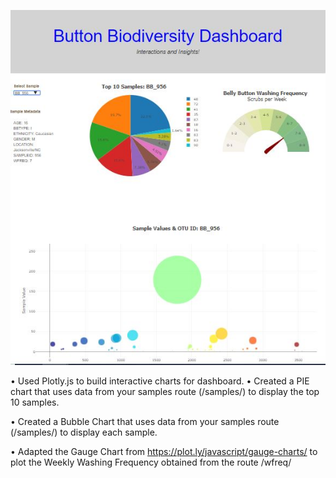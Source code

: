 
![](Dashboard/BBDashboard.JPG?style=centerme)

•	Used Plotly.js to build interactive charts for dashboard.
•	Created a PIE chart that uses data from your samples route (/samples/<sample>) to display the top 10 samples.

•	Created a Bubble Chart that uses data from your samples route (/samples/<sample>) to display each sample.

•	Adapted the Gauge Chart from https://plot.ly/javascript/gauge-charts/ to plot the Weekly Washing Frequency obtained from the route /wfreq/<sample>
